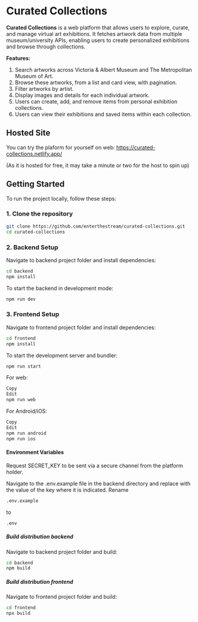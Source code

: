 # Curated Collections

**Curated Collections** is a web platform that allows users to explore, curate, and manage virtual art exhibitions. It fetches artwork data from multiple museum/university APIs, enabling users to create personalized exhibitions and browse through collections.

**Features:**

1. Search artworks across Victoria & Albert Museum and The Metropolitan Museum of Art.
2. Browse these artworks, from a list and card view, with pagination.
3. Filter artworks by artist.
4. Display images and details for each individual artwork.
5. Users can create, add, and remove items from personal exhibition collections.
6. Users can view their exhibitions and saved items within each collection.

## Hosted Site

You can try the plaform for yourself on web:
https://curated-collections.netlify.app/

(As it is hosted for free, it may take a minute or two for the host to spin up)

## Getting Started

To run the project locally, follow these steps:

### 1. Clone the repository

```bash
git clone https://github.com/enterthestream/curated-collections.git
cd curated-collections
```

### 2. Backend Setup

Navigate to backend project folder and install dependencies:

```bash
cd backend
npm install
```

To start the backend in development mode:

```bash
npm run dev
```

### 3. Frontend Setup

Navigate to frontend project folder and install dependencies:

```bash
cd frontend
npm install
```

To start the development server and bundler:

```bash
npm run start
```

For web:

```bash
Copy
Edit
npm run web
```

For Android/iOS:

```bash
Copy
Edit
npm run android
npm run ios
```

#### Environment Variables

Request SECRET_KEY to be sent via a secure channel from the platform holder.

Navigate to the .env.example file in the backend directory and replace with the value of the key where it is indicated.
Rename

```bash
.env.example
```

to

```bash
.env
```

##### Build distribution backend

Navigate to backend project folder and build:

```bash
cd backend
npm build
```

##### Build distribution frontend

Navigate to frontend project folder and build:

```bash
cd frontend
npx build
```
